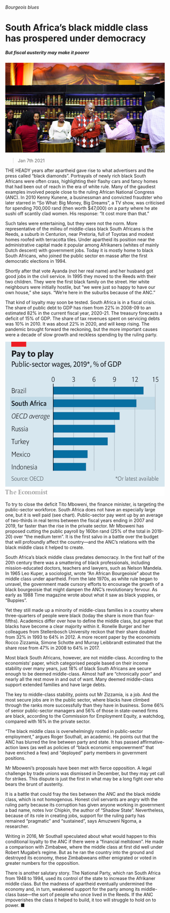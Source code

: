 ###### Bourgeois blues

# South Africa’s black middle class has prospered under democracy 

##### But fiscal austerity may make it poorer 

![image](images/20210109_MAP003_0.jpg) 

> Jan 7th 2021 


THE HEADY years after apartheid gave rise to what advertisers and the press called “black diamonds”. Portrayals of newly rich black South Africans were often crass, highlighting their flashy cars and fancy homes that had been out of reach in the era of white rule. Many of the gaudiest examples involved people close to the ruling African National Congress (ANC). In 2010 Kenny Kunene, a businessman and convicted fraudster who later starred in “So What: Big Money, Big Dreams”, a TV show, was criticised for spending 700,000 rand (then worth $47,000) on a party where he ate sushi off scantily clad women. His response: “It cost more than that.”


Such tales were entertaining, but they were not the norm. More representative of the milieu of middle-class black South Africans is the Reeds, a suburb in Centurion, near Pretoria, full of Toyotas and modest homes roofed with terracotta tiles. Under apartheid its position near the administrative capital made it popular among Afrikaners (whites of mainly Dutch descent) with government jobs. Today it is mostly home to black South Africans, who joined the public sector en masse after the first democratic elections in 1994.



Shortly after that vote Ayanda (not her real name) and her husband got good jobs in the civil service. In 1995 they moved to the Reeds with their two children. They were the first black family on the street. Her white neighbours were initially hostile, but “we were just so happy to have our own house,” she says. “We’re here in the suburbs because of the ANC.”


That kind of loyalty may soon be tested. South Africa is in a fiscal crisis. The share of public debt to GDP has risen from 22% in 2008-09 to an estimated 82% in the current fiscal year, 2020-21. The treasury forecasts a deficit of 15% of GDP. The share of tax revenues spent on servicing debts was 10% in 2010. It was about 22% in 2020, and will keep rising. The pandemic brought forward the reckoning, but the more important causes were a decade of slow growth and reckless spending by the ruling party.

![image](images/20210109_MAC298.png) 



To try to close the deficit Tito Mboweni, the finance minister, is targeting the public-sector workforce. South Africa does not have an especially large one, but it is well paid (see chart). Public-sector pay went up by an average of two-thirds in real terms between the fiscal years ending in 2007 and 2019, far faster than the rise in the private sector. Mr Mboweni has proposed cutting the public payroll by 160bn rand (25% of the total in 2019-20) over “the medium term”. It is the first salvo in a battle over the budget that will profoundly affect the country—and the ANC’s relations with the black middle class it helped to create.


South Africa’s black middle class predates democracy. In the first half of the 20th century there was a smattering of black professionals, including mission-educated doctors, teachers and lawyers, such as Nelson Mandela. In 1965 Leo Kuper, a sociologist, wrote “An African Bourgeoisie” about the middle class under apartheid. From the late 1970s, as white rule began to unravel, the government made cursory efforts to encourage the growth of a black bourgeoisie that might dampen the ANC’s revolutionary fervour. As early as 1988 Time magazine wrote about what it saw as black yuppies, or “Buppies”.


Yet they still made up a minority of middle-class families in a country where three-quarters of people were black (today the share is more than four-fifths). Academics differ over how to define the middle class, but agree that blacks have become a clear majority within it. Ronelle Burger and her colleagues from Stellenbosch University reckon that their share doubled from 32% in 1993 to 64% in 2012. A more recent paper by the economists Rocco Zizzamia, Simone Schotte and Murray Leibbrandt estimated that the share rose from 47% in 2008 to 64% in 2017.


Most black South Africans, however, are not middle-class. According to the economists’ paper, which categorised people based on their income stability over many years, just 18% of black South Africans are secure enough to be deemed middle-class. Almost half are “chronically poor” and nearly all the rest move in and out of want. Many deemed middle-class support extended families and have large debts.


The key to middle-class stability, points out Mr Zizzamia, is a job. And the most secure jobs are in the public sector, where blacks have climbed through the ranks more successfully than they have in business. Some 66% of senior public-sector managers and 56% of those in state-owned firms are black, according to the Commission for Employment Equity, a watchdog, compared with 16% in the private sector.


“The black middle class is overwhelmingly rooted in public-sector employment,” argues Roger Southall, an academic. He points out that the ANC has blurred the line between party and state. It has passed affirmative-action laws (as well as policies of “black economic empowerment” that have enriched a few) and “deployed” party members in government positions.


Mr Mboweni’s proposals have been met with fierce opposition. A legal challenge by trade unions was dismissed in December, but they may yet call for strikes. This dispute is just the first in what may be a long fight over who bears the brunt of austerity.


It is a battle that could fray the ties between the ANC and the black middle class, which is not homogenous. Honest civil servants are angry with the ruling party because its corruption has given anyone working in government a bad name, notes Ivor Chipkin, the author of “Shadow State”. Nevertheless, because of its role in creating jobs, support for the ruling party has remained “pragmatic” and “sustained”, says Amuzweni Ngoma, a researcher.


Writing in 2016, Mr Southall speculated about what would happen to this conditional loyalty to the ANC if there were a “financial meltdown”. He made a comparison with Zimbabwe, where the middle class at first did well under Robert Mugabe’s regime. But as he ran the country into the ground and destroyed its economy, these Zimbabweans either emigrated or voted in greater numbers for the opposition.


There is another salutary story. The National Party, which ran South Africa from 1948 to 1994, used its control of the state to increase the Afrikaner middle class. But the madness of apartheid eventually undermined the economy and, in turn, weakened support for the party among its middle-class base—the sort of people who once lived in the Reeds. If the ANC impoverishes the class it helped to build, it too will struggle to hold on to power. ■

